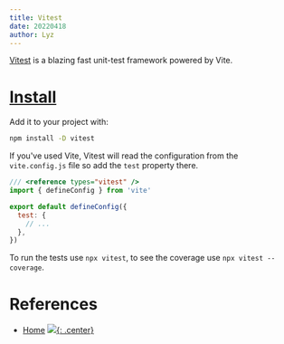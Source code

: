 ```yaml
---
title: Vitest
date: 20220418
author: Lyz
---
```


[Vitest](https://vitest.dev/) is a blazing fast unit-test framework powered by
Vite.

# [Install](https://vitest.dev/guide/#overview)

Add it to your project with:

```bash
npm install -D vitest
```

If you've used Vite, Vitest will read the configuration from the
`vite.config.js` file so add the `test` property there.

```javascript
/// <reference types="vitest" />
import { defineConfig } from 'vite'

export default defineConfig({
  test: {
    // ...
  },
})
```

To run the tests use `npx vitest`, to see the coverage use `npx vitest
--coverage`.



# References

* [Home](https://vitest.dev/)
[![](not-by-ai.svg){: .center}](https://notbyai.fyi)
